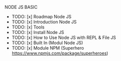 NODE JS BASIC

* TODO: [x] Roadmap Node JS
* TODO: [x] Introduction Node JS
* TODO: [x] Tools
* TODO: [x] Install Node JS
* TODO: [x] How to Use Node JS with REPL & File JS
* TODO: [x] Built In (Modul Node JS)
* TODO: [x] Module NPM (Superhero https://www.npmjs.com/package/superheroes)